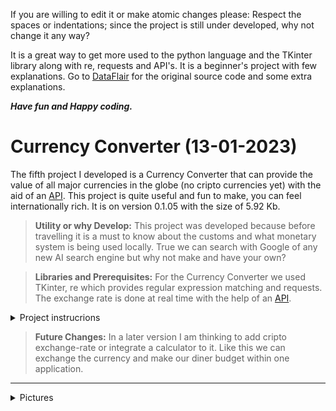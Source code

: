 If you are willing to edit it or make atomic changes please:
Respect the spaces or indentations; since the project is still under developed, why not change it any way?

It is a great way to get more used to the python language and the TKinter library along with re, requests and API's.
It is a beginner's project with few explanations. Go to [DataFlair](https://data-flair.training/blogs/alarm-clock-python/) for the original source code and some extra explanations.

***Have fun and Happy coding.***

# Currency Converter (13-01-2023)

The fifth project I developed is a Currency Converter that can provide the value of all major currencies in the globe (no cripto currencies yet) with the aid of an [API](https://api.exchangerate-api.com/v4/latest/USD). This project is quite useful and fun to make, you can feel internationally rich. It is on version 0.1.05 with the size of 5.92 Kb.

> **Utility or why Develop:** This project was developed because before travelling it is a must to know about the customs and what monetary system is being used locally. True we can search with Google of any new AI search engine but why not make and have your own?

> **Libraries and Prerequisites:** For the Currency Converter we used TKinter, re which provides regular expression matching and requests. The exchange rate is done at real time with the help of an [API](https://api.exchangerate-api.com/v4/latest/USD).

<details><summary>Project instrucrions</summary>

<p>

```
    """
    GIT: @drafonsopena
    + The objective is to create a Currency Converter using Python.
    | Group:
    +-+---------------- 1 ----------------
    | Prerequisites:
    | Install libraries (eg: pip3 install tk)
    | Basic Python skills
    | Use a virtual environment
    | API
    +---------------- 2 ----------------
    | Project File Structure:
    | Import all the needed libraries/modules
    | Form the images representing the dice parts
    | Create labels, functions and buttons
    +---------------- 3 ----------------
    | All necessary libraries for the Currency Converter:
    | import re
    | From tkinter import *
    | import tkinter as tk
    | from tkinter import ttk
    | import requests
    +------------------------------------
   """
```
</p>

</details>

> **Future Changes:** In a later version I am thinking to add cripto exchange-rate or integrate a calculator to it. Like this we can exchange the currency and make our diner budget within one application.

---

<details> <summary>Pictures</summary>
    
**Picture 1: Currency Converter main window**


![currencyConverterOne](https://user-images.githubusercontent.com/72225601/216088392-93e55312-98fa-40e5-98eb-0cadddd0c624.png)


**Picture 2: Currency Converter choosing currency**


![currencyConverterTwo](https://user-images.githubusercontent.com/72225601/216088574-b9d74d8d-36f5-48a9-845e-6522a0508302.png)


**Picture 3: Currency Converter output**


![currencyConverterThree](https://user-images.githubusercontent.com/72225601/216088691-d5475bcb-8cbe-48db-afd2-6a75aea0fd09.png)


</details>








